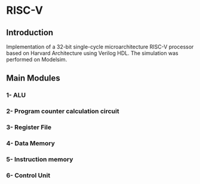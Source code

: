 # RISC-V
## Introduction
Implementation of a 32-bit single-cycle microarchitecture RISC-V processor based on Harvard Architecture using Verilog HDL.
The simulation was performed on Modelsim.
## Main Modules
### 1- ALU
### 2- Program counter calculation circuit
### 3- Register File
### 4- Data Memory
### 5- Instruction memory
### 6- Control Unit

